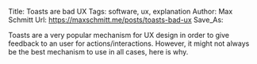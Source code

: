 Title: Toasts are bad UX
Tags: software, ux, explanation
Author: Max Schmitt
Url: https://maxschmitt.me/posts/toasts-bad-ux
Save_As:

Toasts are a very popular mechanism for UX design in order to give feedback to an user for actions/interactions. However, it might not always be the best mechanism to use in all cases, here is why.
